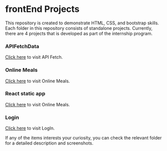 # frontEnd Projects

This repository is created to demonstrate HTML, CSS, and bootstrap skills. Each folder in this repository consists of standalone projects.
Currently, there are 4 projects that is developed as part of the internship program.

### APIFetchData
[Click here](https://frontend-js.netlify.app/apifetchdata/) to visit API Fetch.

### Online Meals 
[Click here](https://frontend-js.netlify.app/onlinemeals/) to visit Online Meals.

### React static app
[Click here](https://frontend-js-react.netlify.app/) to visit Online Meals.

### Login 
[Click here](https://frontend-js.netlify.app/login/) to visit LogIn.






If any of the items interests your curiosity, you can check the relevant folder for a detailed description and screenshots.
